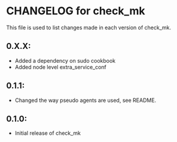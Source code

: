 # CHANGELOG for check_mk

This file is used to list changes made in each version of check_mk.

## 0.X.X:
  
  * Added a dependency on sudo cookbook
  * Added node level extra_service_conf

## 0.1.1:

* Changed the way pseudo agents are used, see README.

## 0.1.0:

* Initial release of check_mk